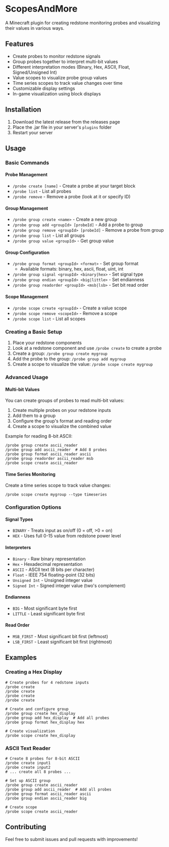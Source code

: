 # ScopesAndMore

A Minecraft plugin for creating redstone monitoring probes and visualizing their values in various ways.

## Features

- Create probes to monitor redstone signals
- Group probes together to interpret multi-bit values
- Different interpretation modes (Binary, Hex, ASCII, Float, Signed/Unsigned Int)
- Value scopes to visualize probe group values
- Time series scopes to track value changes over time
- Customizable display settings
- In-game visualization using block displays

## Installation

1. Download the latest release from the releases page
2. Place the .jar file in your server's `plugins` folder
3. Restart your server

## Usage

### Basic Commands

#### Probe Management
- `/probe create [name]` - Create a probe at your target block
- `/probe list` - List all probes
- `/probe remove` - Remove a probe (look at it or specify ID)

#### Group Management
- `/probe group create <name>` - Create a new group
- `/probe group add <groupId> [probeId]` - Add a probe to group
- `/probe group remove <groupId> [probeId]` - Remove a probe from group
- `/probe group list` - List all groups
- `/probe group value <groupId>` - Get group value

#### Group Configuration
- `/probe group format <groupId> <format>` - Set group format
   - Available formats: binary, hex, ascii, float, uint, int
- `/probe group signal <groupId> <binary|hex>` - Set signal type
- `/probe group endian <groupId> <big|little>` - Set endianness
- `/probe group readorder <groupId> <msb|lsb>` - Set bit read order

#### Scope Management
- `/probe scope create <groupId>` - Create a value scope
- `/probe scope remove <scopeId>` - Remove a scope
- `/probe scope list` - List all scopes

### Creating a Basic Setup

1. Place your redstone components
2. Look at a redstone component and use `/probe create` to create a probe
3. Create a group: `/probe group create mygroup`
4. Add the probe to the group: `/probe group add mygroup`
5. Create a scope to visualize the value: `/probe scope create mygroup`

### Advanced Usage

#### Multi-bit Values
You can create groups of probes to read multi-bit values:

1. Create multiple probes on your redstone inputs
2. Add them to a group
3. Configure the group's format and reading order
4. Create a scope to visualize the combined value

Example for reading 8-bit ASCII:
```
/probe group create ascii_reader
/probe group add ascii_reader  # Add 8 probes
/probe group format ascii_reader ascii
/probe group readorder ascii_reader msb
/probe scope create ascii_reader
```

#### Time Series Monitoring
Create a time series scope to track value changes:
```
/probe scope create mygroup --type timeseries
```

### Configuration Options

#### Signal Types
- `BINARY` - Treats input as on/off (0 = off, >0 = on)
- `HEX` - Uses full 0-15 value from redstone power level

#### Interpreters
- `Binary` - Raw binary representation
- `Hex` - Hexadecimal representation
- `ASCII` - ASCII text (8 bits per character)
- `Float` - IEEE 754 floating-point (32 bits)
- `Unsigned Int` - Unsigned integer value
- `Signed Int` - Signed integer value (two's complement)

#### Endianness
- `BIG` - Most significant byte first
- `LITTLE` - Least significant byte first

#### Read Order
- `MSB_FIRST` - Most significant bit first (leftmost)
- `LSB_FIRST` - Least significant bit first (rightmost)

## Examples

### Creating a Hex Display
```
# Create probes for 4 redstone inputs
/probe create
/probe create
/probe create
/probe create

# Create and configure group
/probe group create hex_display
/probe group add hex_display  # Add all probes
/probe group format hex_display hex

# Create visualization
/probe scope create hex_display
```

### ASCII Text Reader
```
# Create 8 probes for 8-bit ASCII
/probe create input1
/probe create input2
# ... create all 8 probes ...

# Set up ASCII group
/probe group create ascii_reader
/probe group add ascii_reader  # Add all probes
/probe group format ascii_reader ascii
/probe group endian ascii_reader big

# Create scope
/probe scope create ascii_reader
```

## Contributing

Feel free to submit issues and pull requests with improvements!
